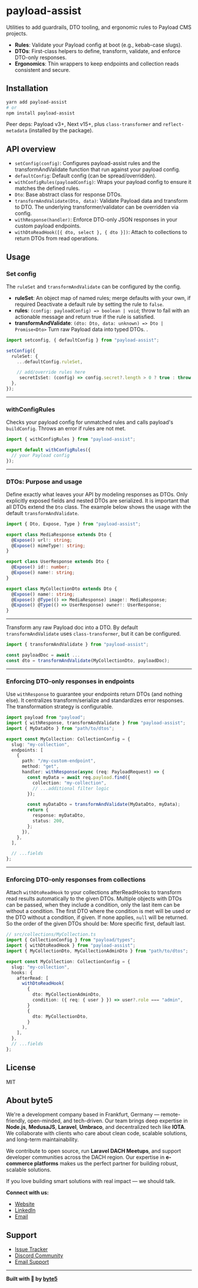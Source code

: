 # payload-assist

Utilities to add guardrails, DTO tooling, and ergonomic rules to Payload CMS projects.

- **Rules**: Validate your Payload config at boot (e.g., kebab-case slugs).
- **DTOs**: First-class helpers to define, transform, validate, and enforce DTO-only responses.
- **Ergonomics**: Thin wrappers to keep endpoints and collection reads consistent and secure.


## Installation

```bash
yarn add payload-assist
# or
npm install payload-assist
```

Peer deps: Payload v3+, Next v15+, plus `class-transformer` and `reflect-metadata` (installed by the package).


## API overview

- `setConfig(config)`: Configures payload-assist rules and the transformAndValidate function that run against your payload config.
- `defaultConfig`: Default config (can be spread/overridden).
- `withConfigRules(payloadConfig)`: Wraps your payload config to ensure it matches the defined rules.
- `Dto`: Base abstract class for response DTOs.
- `transformAndValidate(Dto, data)`: Validate Payload data and transform to DTO. The underlying transformer/validator can be overridden via config.
- `withResponse(handler)`: Enforce DTO-only JSON responses in your custom payload endpoints.
- `withDtoReadHook([{ dto, select }, { dto }])`: Attach to collections to return DTOs from read operations.

## Usage

### Set config

The `ruleSet` and `transformAndValidate` can be configured by the config.

- **ruleSet**: An object map of named rules; merge defaults with your own, if required Deactivate a default rule by setting the rule to `false`.
- **rules**: `(config: payloadConfig) => boolean | void`; throw to fail with an actionable message and return true if the rule is satisfied.
- **transformAndValidate**: `(dto: Dto, data: unknown) => Dto | Promise<Dto>` Turn raw Payload data into typed DTOs. .

```ts
import setconfig, { defaultConfig } from "payload-assist";

setConfig({
  ruleSet: {
    ...defaultConfig.ruleSet,

    // add/override rules here
     secretIsSet: (config) => config.secret?.length > 0 ? true : throw 'A secret needs to be set',
  },
});
```

---

### withConfigRules

Checks your payload config for unmatched rules and calls payload's `buildConfig`. Throws an error if rules are not met.

```ts
import { withConfigRules } from "payload-assist";

export default withConfigRules({
  // your Payload config
});
```

---

### DTOs: Purpose and usage

Define exactly what leaves your API by modeling responses as DTOs. Only explicitly exposed fields and nested DTOs are serialized.
It is important that all DTOs extend the `Dto` class. The example below shows the usage with the default `transformAndValidate`.

```ts
import { Dto, Expose, Type } from "payload-assist";

export class MediaResponse extends Dto {
  @Expose() url!: string;
  @Expose() mimeType!: string;
}

export class UserResponse extends Dto {
  @Expose() id!: number;
  @Expose() name!: string;
}

export class MyCollectionDto extends Dto {
  @Expose() name!: string;
  @Expose() @Type(() => MediaResponse) image!: MediaResponse;
  @Expose() @Type(() => UserResponse) owner!: UserResponse;
}
```

---

Transform any raw Payload doc into a DTO. By default `transformAndValidate` uses `class-transformer`, but it can be configured.

```ts
import { transformAndValidate } from "payload-assist";

const payloadDoc = await ...
const dto = transformAndValidate(MyCollectionDto, payloadDoc);
```

---

### Enforcing DTO-only responses in endpoints

Use `withResponse` to guarantee your endpoints return DTOs (and nothing else). It centralizes transform/serialize and standardizes error responses. The transformation strategy is configurable.

```ts
import payload from "payload";
import { withResponse, transformAndValidate } from "payload-assist";
import { MyDataDto } from "path/to/dtos";

export const MyCollection: CollectionConfig = {
  slug: "my-collection",
  endpoints: [
    {
      path: "/my-custom-endpoint",
      method: "get",
      handler: withResponse(async (req: PayloadRequest) => {
        const myData = await req.payload.find({
          collection: "my-collection",
          // ...additional filter logic
        });

        const myDataDto = transformAndValidate(MyDataDto, myData);
        return {
          response: myDataDto,
          status: 200,
        };
      }),
    },
  ],

  // ...fields
};
```

---

### Enforcing DTO-only responses from collections

Attach `withDtoReadHook` to your collections afterReadHooks to transform read results automatically to the given DTOs.
Multiple objects with DTOs can be passed, when they include a condition, only the last item can be without a condition.
The first DTO where the condition is met will be used or the DTO without a condition, if given. If none applies, `null` will be returned.
So the order of the given DTOs should be: More specific first, default last.

```ts
// src/collections/MyCollection.ts
import { CollectionConfig } from "payload/types";
import { withDtoReadHook } from "payload-assist";
import { MyCollectionDto, MyCollectionAdminDto } from "path/to/dtos";

export const MyCollection: CollectionConfig = {
  slug: "my-collection",
  hooks: {
    afterRead: [
      withDtoReadHook(
        {
          dto: MyCollectionAdminDto,
          condition: ({ req: { user } }) => user?.role === "admin",
        }
        {
          dto: MyCollectionDto,
        }
      ),
    ],
  },
  // ...fields
};
```

## License

MIT

## About byte5

We're a development company based in Frankfurt, Germany — remote-friendly, open-minded, and tech-driven. Our team brings deep expertise in **Node.js**, **MedusaJS**, **Laravel**, **Umbraco**, and decentralized tech like **IOTA**. We collaborate with clients who care about clean code, scalable solutions, and long-term maintainability.

We contribute to open source, run **Laravel DACH Meetups**, and support developer communities across the DACH region. Our expertise in **e-commerce platforms** makes us the perfect partner for building robust, scalable solutions.

If you love building smart solutions with real impact — we should talk.

**Connect with us:**

- [Website](https://byte5.net)
- [LinkedIn](https://www.linkedin.com/company/byte5-gmbh)
- [Email](mailto:info@byte5.de)

## Support

- [Issue Tracker](https://github.com/byte5digital/meilisearch-pro/issues)
- [Discord Community](https://discord.gg/medusajs)
- [Email Support](mailto:support@byte5.de)

---

**Built with 🩵 by [byte5](https://byte5.net)**

